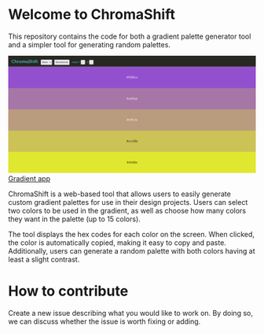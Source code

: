 # Welcome to ChromaShift
This repository contains the code for both a gradient palette generator tool and a simpler tool for generating random palettes.

![Image displaying what the ChromaShift website looks like](https://raw.githubusercontent.com/RMSms/ChromaShift/main/Screenshot%202023-05-01%20183351.png)
[Gradient app](https://rmsms.github.io/ChromaShift/)

ChromaShift is a web-based tool that allows users to easily generate custom gradient palettes for use in their design projects. Users can select two colors to be used in the gradient, as well as choose how many colors they want in the palette (up to 15 colors). 

The tool displays the hex codes for each color on the screen. When clicked, the color is automatically copied, making it easy to copy and paste. Additionally, users can generate a random palette with both colors having at least a slight contrast. 

# How to contribute
Create a new issue describing what you would like to work on. By doing so, we can discuss whether the issue is worth fixing or adding.
